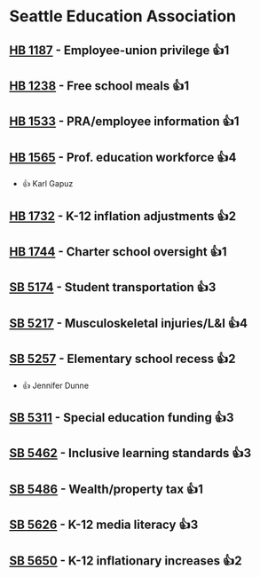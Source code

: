 # Seattle Education Association

## [HB 1187](/bill/2023-24/hb/1187/) - Employee-union privilege 👍1  

## [HB 1238](/bill/2023-24/hb/1238/) - Free school meals 👍1  

## [HB 1533](/bill/2023-24/hb/1533/) - PRA/employee information 👍1  

## [HB 1565](/bill/2023-24/hb/1565/) - Prof. education workforce 👍4  
* 👍 Karl Gapuz

## [HB 1732](/bill/2023-24/hb/1732/) - K-12 inflation adjustments 👍2  

## [HB 1744](/bill/2023-24/hb/1744/) - Charter school oversight 👍1  

## [SB 5174](/bill/2023-24/sb/5174/) - Student transportation 👍3  

## [SB 5217](/bill/2023-24/sb/5217/) - Musculoskeletal injuries/L&I 👍4  

## [SB 5257](/bill/2023-24/sb/5257/) - Elementary school recess 👍2  
* 👍 Jennifer Dunne

## [SB 5311](/bill/2023-24/sb/5311/) - Special education funding 👍3  

## [SB 5462](/bill/2023-24/sb/5462/) - Inclusive learning standards 👍3  

## [SB 5486](/bill/2023-24/sb/5486/) - Wealth/property tax 👍1  

## [SB 5626](/bill/2023-24/sb/5626/) - K-12 media literacy 👍3  

## [SB 5650](/bill/2023-24/sb/5650/) - K-12 inflationary increases 👍2  